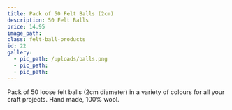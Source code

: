```yaml
---
title: Pack of 50 Felt Balls (2cm)
description: 50 Felt Balls
price: 14.95
image_path:
class: felt-ball-products
id: 22
gallery:
  - pic_path: /uploads/balls.png
  - pic_path:
  - pic_path:
---
```



Pack of 50 loose felt balls (2cm diameter) in a variety of colours for all your craft projects. Hand made, 100% wool.